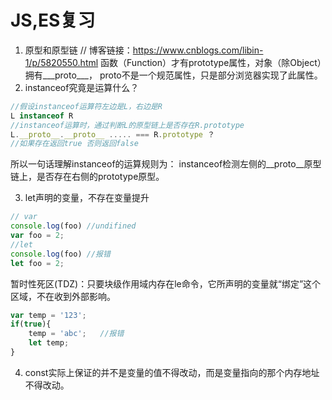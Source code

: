 # JS,ES复习

1. 原型和原型链
    // 博客链接：https://www.cnblogs.com/libin-1/p/5820550.html
    函数（Function）才有prototype属性，对象（除Object）拥有___proto___， proto不是一个规范属性，只是部分浏览器实现了此属性。
2. instanceof究竟是运算什么？
```javascript
//假设instanceof运算符左边是L，右边是R
L instanceof R 
//instanceof运算时，通过判断L的原型链上是否存在R.prototype
L.__proto__.__proto__ ..... === R.prototype ？
//如果存在返回true 否则返回false
```
所以一句话理解instanceof的运算规则为：
instanceof检测左侧的__proto__原型链上，是否存在右侧的prototype原型。

3. let声明的变量，不存在变量提升
```javascript
// var
console.log(foo) //undifined
var foo = 2;
//let
console.log(foo) //报错
let foo = 2;
```
  暂时性死区(TDZ)：只要块级作用域内存在le命令，它所声明的变量就“绑定”这个区域，不在收到外部影响。
 ```javascript
 var temp = '123';
 if(true){
     temp = 'abc';   //报错
     let temp; 
 }
 ```
 4. const实际上保证的并不是变量的值不得改动，而是变量指向的那个内存地址不得改动。

 
